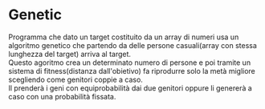 # Genetic

Programma che dato un target costituito da un array di numeri usa un algoritmo genetico che partendo da delle persone casuali(array con stessa lunghezza del target) arriva al target.\
Questo agoritmo crea un determinato numero di persone e poi tramite un sistema di fitness(distanza dall'obietivo) fa riprodurre solo la metà migliore scegliendo come genitori coppie a caso.\
Il prenderà i geni con equiprobabilità dai due genitori oppure li genererà a caso con una probabilità fissata.
 
